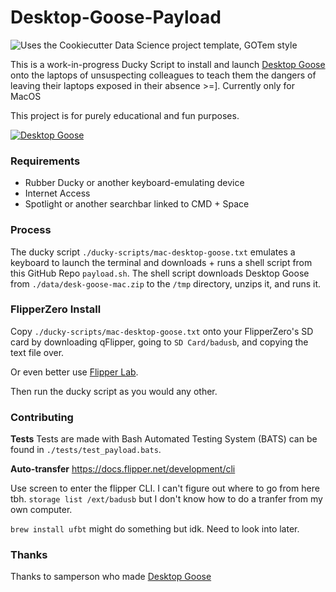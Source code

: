 # Desktop-Goose-Payload

![Uses the Cookiecutter Data Science project template, GOTem style](https://img.shields.io/badge/GOTem-Project%20Instance-328F97?logo=cookiecutter)

This is a work-in-progress Ducky Script to install and launch [Desktop Goose](https://samperson.itch.io/desktop-goose) onto the laptops of unsuspecting colleagues to teach them the dangers of leaving their laptops exposed in their absence >=\]. Currently only for MacOS

This project is for purely educational and fun purposes.

[![Desktop Goose](https://img.youtube.com/vi/EQx6fyrZDWM/0.jpg)](https://www.youtube.com/watch?v=EQx6fyrZDWM)

### Requirements

- Rubber Ducky or another keyboard-emulating device
- Internet Access
- Spotlight or another searchbar linked to CMD + Space

### Process

The ducky script `./ducky-scripts/mac-desktop-goose.txt` emulates a keyboard to launch the terminal and downloads + runs a shell script from this GitHub Repo `payload.sh`. The shell script downloads Desktop Goose from `./data/desk-goose-mac.zip` to the `/tmp` directory, unzips it, and runs it.

### FlipperZero Install

Copy `./ducky-scripts/mac-desktop-goose.txt` onto your FlipperZero's SD card by downloading qFlipper, going to `SD Card/badusb`, and copying the text file over.

Or even better use [Flipper Lab](https://lab.flipper.net/archive).

Then run the ducky script as you would any other.

### Contributing

**Tests**
Tests are made with Bash Automated Testing System (BATS) can be found in `./tests/test_payload.bats`.

**Auto-transfer**
https://docs.flipper.net/development/cli

Use screen to enter the flipper CLI. I can't figure out where to go from here tbh. `storage list /ext/badusb` but I don't know how to do a tranfer from my own computer.

`brew install ufbt` might do something but idk. Need to look into later.

### Thanks

Thanks to samperson who made [Desktop Goose](https://samperson.itch.io/desktop-goose)
